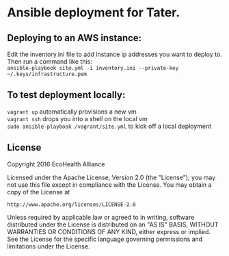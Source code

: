 # Ansible deployment for Tater.

## Deploying to an AWS instance:

Edit the inventory.ini file to add instance ip addresses you want to deploy to.  
Then run a command like this:  
`ansible-playbook site.yml -i inventory.ini --private-key ~/.keys/infrastructure.pem`

## To test deployment locally:  
`vagrant up` automatically provisions a new vm  
`vagrant ssh` drops you into a shell on the local vm  
`sudo ansible-playbook /vagrant/site.yml` to kick off a local deployment

## License
Copyright 2016 EcoHealth Alliance

Licensed under the Apache License, Version 2.0 (the "License");
you may not use this file except in compliance with the License.
You may obtain a copy of the License at

    http://www.apache.org/licenses/LICENSE-2.0

Unless required by applicable law or agreed to in writing, software
distributed under the License is distributed on an "AS IS" BASIS,
WITHOUT WARRANTIES OR CONDITIONS OF ANY KIND, either express or implied.
See the License for the specific language governing permissions and
limitations under the License.
